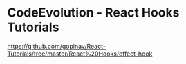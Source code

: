 # CodeEvolution - React Hooks Tutorials

https://github.com/gopinav/React-Tutorials/tree/master/React%20Hooks/effect-hook



